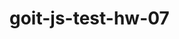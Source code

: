 # goit-js-test-hw-07

<!-- Eng:

// 1. This code imports the array of objects from "gallery-items.js" file into the current js file.

// 2. It uses the querySelector to take access to the <ul class="gallery"></ul> element and stores it in the imagesGallery variable.

// 3. It calls the createGalleryImages function and passes the imported array of objects as an argument. This function creates the markup for each item of the array and returns it as a string.

// 4. Inserts the markup generated by the createGalleryImages function into the imagesGallery element.

// 5. Creates a new SimpleLightbox instance and passes the ".gallery a" selector and an object with two options as arguments. This will allow us to create a lightbox for each image in the gallery.

in this case variables:
const cardsMarkup = createGalleryImages(galleryItems);

imagesGallery.insertAdjacentHTML("beforeend", cardsMarkup);

// The const cardsMarkup variable stores the markup generated by the createGalleryImages function.

// The imagesGallery.insertAdjacentHTML("beforeend", cardsMarkup); code inserts the markup stored in the cardsMarkup variable into the imagesGallery element.

// The lightbox = new SimpleLightbox(".gallery a", { captionsData: "alt", captionDelay: 250 }); code creates a new SimpleLightbox instance and passes the ".gallery a" selector and an object with two options as arguments. This will allow us to create a lightbox for each image in the gallery.

<!-- Ukr:

// 1. Цей код імпортує масив об'єктів з файлу "галерея-items.js" у поточний файл JS.

// 2. Він використовує QuerySelector для отримання доступу до елемента <ul class = "Gallery"> </ul> і зберігає його у змінній Imagesgallery.

// 3. Він називає функцію CreateGalleryImages і передає імпортний масив об'єктів як аргумент. Ця функція створює розмітку для кожного елемента масиву і повертає його як рядок.

// 4. Вставляє розмітку, створену функцією CreateGalleryImages, в елемент Gallery.

// 5. Створює новий екземпляр SimplelightBox і передає селектор ". Gallery A" та об'єкт з двома параметрами як аргументи. Це дозволить нам створити Lightbox для кожного зображення в галереї.

У цьому випадку змінні:
const cardmarkup = createGalleryImages (галереїтми);

Imagesgallery.insertAdjacenthtml ("UPENEND", CARTSMARKUP);

// Змінна Const CardMarkup зберігає розмітку, створену функцією CreateGalleryImages.

// Imagesgallery.insertAdjacenthtml ("UPENEND", CARTSMARKUP); Код вставляє розмітку, що зберігається у змінній CardMarkup у елемент ImageGallery.

// Lightbox = новий SimplelightBox (". Код створює новий екземпляр SimplelightBox і передає селектор ". Gallery A" та об'єкт з двома параметрами як аргументи. Це дозволить нам створити Lightbox для кожного зображення в галереї. -->
